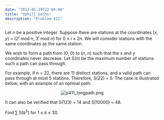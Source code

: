 ```yaml
---
date: "2013-01-19T22:00:00"
title: "Uphill paths"
description: "Problem 411"
---
```


<p>
Let <var>n</var> be a positive integer. Suppose there are stations at the coordinates (<var>x</var>, <var>y</var>) = (2<sup><var>i</var></sup> mod <var>n</var>, 3<sup><var>i</var></sup> mod <var>n</var>) for 0 ≤ <var>i</var> ≤ 2<var>n</var>. We will consider stations with the same coordinates as the same station.
</p><p>
We wish to form a path from (0, 0) to (<var>n</var>, <var>n</var>) such that the x and y coordinates never decrease.
Let S(<var>n</var>) be the maximum number of stations such a path can pass through.
</p><p>
For example, if <var>n</var> = 22, there are 11 distinct stations, and a valid path can pass through at most 5 stations. Therefore, S(22) = 5.
The case is illustrated below, with an example of an optimal path:
</p>
<p align="center"><img alt="p411_longpath.png" src="/images/p411_longpath.png"/></p>
<p>
It can also be verified that S(123) = 14 and S(10000) = 48.
</p><p>
Find ∑ S(<var>k</var><sup>5</sup>) for 1 ≤ <var>k</var> ≤ 30.
</p>

